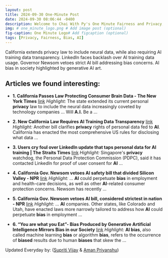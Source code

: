 ```yaml
---
layout: post
title: 2024-09-30 One-Minute Post
date: 2024-09-30 08:06:44 -0400
description: Welcome to Chai With Py's One Minute Fairness and Privacy, which aims to provide you the current happenings in the world of Fairness, Privacy, and AI.
img: # one_minute_logo.png # Add image post (optional)
fig-caption: One Minute Logo# Add figcaption (optional)
tags: [Privacy, Fairness, Bias, AI]
---
```


California extends privacy law to include neural data, while also requiring AI training data transparency. LinkedIn faces backlash over AI training data usage. Governor Newsom vetoes strict AI bill addressing bias concerns. AI bias in society highlighted by generative AI art.

## Articles we found interesting:

- **1. California Passes Law Protecting Consumer Brain Data - The New York Times** [link](https://www.nytimes.com/2024/09/29/science/california-neurorights-tech-law.html)
_Highlight:_ The state extended its current personal <b>privacy</b> law to include the neural data increasingly coveted by technology companies ... Will <b>A.I.</b> Be a&nbsp;...

- **2. New California Law Requires <b>AI</b> Training Data Transparency** [link](https://news.bloomberglaw.com/ip-law/new-california-law-requires-ai-training-data-transparency)
_Highlight:_ Another bill clarifies <b>privacy</b> rights of personal data fed to <b>AI</b>. California has enacted the most comprehensive US rules for disclosing what data&nbsp;...

- **3. Users cry foul over LinkedIn update that taps personal data for <b>AI</b> training | The Straits Times** [link](https://www.straitstimes.com/tech/users-cry-foul-over-linkedin-update-that-taps-personal-data-for-ai-training)
_Highlight:_ Singapore&#39;s <b>privacy</b> watchdog, the Personal Data Protection Commission (PDPC), said it has contacted LinkedIn for proof of user consent for <b>AI</b>&nbsp;...

- **4. California Gov. Newsom vetoes <b>AI</b> safety bill that divided Silicon Valley - NPR** [link](https://www.npr.org/2024/09/20/nx-s1-5119792/newsom-ai-bill-california-sb1047-tech)
_Highlight:_ ... <b>AI</b> could perpetuate <b>bias</b> in employment and health-care decisions, as well as other <b>AI</b>-related consumer protection concerns. Newsom has recently&nbsp;...

- **5. California Gov. Newsom vetoes <b>AI</b> bill, considered strictest in nation - NPR** [link](https://www.npr.org/2024/09/29/nx-s1-5119792/california-newsom-vetoes-california-ai-bill)
_Highlight:_ ... <b>AI</b> companies. Other states, like Colorado and Utah, have enacted laws more narrowly tailored to address how <b>AI</b> could perpetuate <b>bias</b> in employment&nbsp;...

- **6. “You are what you Eat”- <b>Bias</b> Produced by Generative <b>Artificial Intelligence</b> Mirrors <b>Bias</b> in our Society** [link](https://www.europeanbusinessreview.com/you-are-what-you-eat-bias-produced-by-generative-artificial-intelligence-mirrors-bias-in-our-society/)
_Highlight:_ <b>AI bias</b>, also called machine learning <b>bias</b> or algorithm <b>bias</b>, refers to the occurrence of <b>biased</b> results due to human <b>biases</b> that skew the&nbsp;...


Updated Everyday by: (<a href="https://supritivijay.github.io/">Supriti Vijay</a> & <a href="https://amanpriyanshu.github.io/">Aman Priyanshu</a>)
